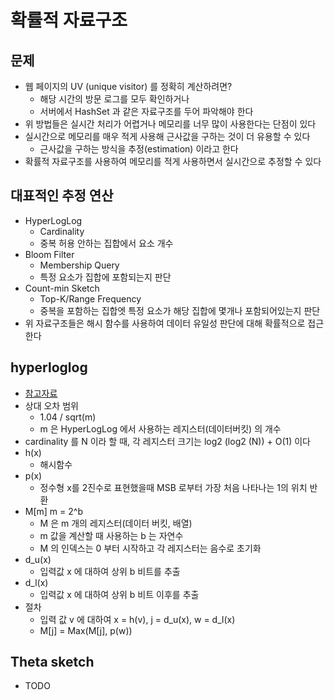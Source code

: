 # 확률적 자료구조

## 문제
* 웹 페이지의 UV (unique visitor) 를 정확히 계산하려면?
    * 해당 시간의 방문 로그를 모두 확인하거나
    * 서버에서 HashSet 과 같은 자료구조를 두어 파악해야 한다
* 위 방법들은 실시간 처리가 어렵거나 메모리를 너무 많이 사용한다는 단점이 있다
* 실시간으로 메모리를 매우 적게 사용해 근사값을 구하는 것이 더 유용할 수 있다
    * 근사값을 구하는 방식을 추정(estimation) 이라고 한다
* 확률적 자료구조를 사용하여 메모리를 적게 사용하면서 실시간으로 추정할 수 있다

## 대표적인 추정 연산
* HyperLogLog
    * Cardinality
    * 중복 허용 안하는 집합에서 요소 개수
* Bloom Filter
    * Membership Query
    * 특정 요소가 집합에 포함되는지 판단
* Count-min Sketch
    * Top-K/Range Frequency
    * 중복을 포함하는 집합엣 특정 요소가 해당 집합에 몇개나 포함되어있는지 판단
* 위 자료구조들은 해시 함수를 사용하여 데이터 유일성 판단에 대해 확률적으로 접근한다

## hyperloglog
* [참고자료](http://d2.naver.com/helloworld/711301)
* 상대 오차 범위
    * 1.04 / sqrt(m)
    * m 은 HyperLogLog 에서 사용하는 레지스터(데이터버킷) 의 개수
* cardinality 를 N 이라 할 때, 각 레지스터 크기는 log2 (log2 (N)) + O(1) 이다
* h(x) 
    * 해시함수
* p(x)
    * 정수형 x를 2진수로 표현했을때 MSB 로부터 가장 처음 나타나는 1의 위치 반환
* M[m] m = 2^b
    * M 은 m 개의 레지스터(데이터 버킷, 배열)
    * m 값을 계산할 때 사용하는 b 는 자연수
    * M 의 인덱스는 0 부터 시작하고 각 레지스터는 음수로 초기화
* d_u(x) 
    * 입력값 x 에 대하여 상위 b 비트를 추출
* d_l(x)
    * 입력값 x 에 대하여 상위 b 비트 이후를 추출
* 절차
    * 입력 값 v 에 대하여 x = h(v), j = d_u(x), w = d_l(x)
    * M[j] = Max(M[j], p(w))

## Theta sketch
* TODO